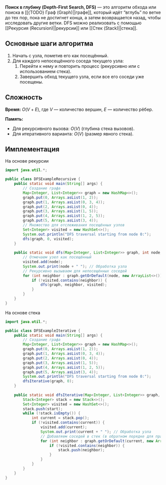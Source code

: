 **Поиск в глубину (Depth-First Search, DFS)** — это алгоритм обхода или поиска в [[{TODO} Граф (Graph)||графе]], который идёт “вглубь” по ветке до тех пор, пока не достигнет конца, а затем возвращается назад, чтобы исследовать другие ветки. DFS можно реализовать с помощью [[Рекурсия (Recursion)||рекурсии]] или [[Стек (Stack)||стека]].


## Основные шаги алгоритма

1. Начать с узла, пометив его как посещённый.
2. Для каждого непосещённого соседа текущего узла:
	1. Перейти к нему и повторить процесс (рекурсивно или с использованием стека).
	2. Завершить обход текущего узла, если все его соседи уже посещены.

  
## Сложность

**Время:** $O(V + E)$, где $V$ — количество вершин, $E$ — количество рёбер.

**Память:**
- Для рекурсивного вызова: $O(V)$ (глубина стека вызовов).
- Для итеративного варианта: $O(V)$ (размер явного стека).


## Имплементация

На основе рекурсии

``` java
import java.util.*;

public class DFSExampleRecursive {
    public static void main(String[] args) {
        // Создание графа
        Map<Integer, List<Integer>> graph = new HashMap<>();
        graph.put(0, Arrays.asList(1, 2));
        graph.put(1, Arrays.asList(0, 3, 4));
        graph.put(2, Arrays.asList(0, 4));
        graph.put(3, Arrays.asList(1, 5));
        graph.put(4, Arrays.asList(1, 2, 5));
        graph.put(5, Arrays.asList(3, 4));
        // Множество для отслеживания посещённых узлов
        Set<Integer> visited = new HashSet<>(); 
        System.out.println("DFS traversal starting from node 0:");
        dfs(graph, 0, visited);
    }
	
    public static void dfs(Map<Integer, List<Integer>> graph, int node, Set<Integer> visited) {
        // Отмечаем узел как посещённый
        visited.add(node);
        System.out.print(node + " "); // Обработка узла
        // Рекурсивно вызываем для непосещённых соседей
        for (int neighbor : graph.getOrDefault(node, new ArrayList<>())) {
            if (!visited.contains(neighbor)) {
                dfs(graph, neighbor, visited);
            }
        }
    }
}
```

На основе стека

``` java
import java.util.*;

public class DFSExampleIterative {
    public static void main(String[] args) {
        // Создание графа
        Map<Integer, List<Integer>> graph = new HashMap<>();
        graph.put(0, Arrays.asList(1, 2));
        graph.put(1, Arrays.asList(0, 3, 4));
        graph.put(2, Arrays.asList(0, 4));
        graph.put(3, Arrays.asList(1, 5));
        graph.put(4, Arrays.asList(1, 2, 5));
        graph.put(5, Arrays.asList(3, 4));
        System.out.println("DFS traversal starting from node 0:");
        dfsIterative(graph, 0);
    }
	
    public static void dfsIterative(Map<Integer, List<Integer>> graph, int start) {
        Stack<Integer> stack = new Stack<>();
        Set<Integer> visited = new HashSet<>();
        stack.push(start);
        while (!stack.isEmpty()) {
            int current = stack.pop();
            if (!visited.contains(current)) {
                visited.add(current);
                System.out.print(current + " "); // Обработка узла
                // Добавляем соседей в стек (в обратном порядке для правильного порядка обхода)
                for (int neighbor : graph.getOrDefault(current, new ArrayList<>())) {
                    if (!visited.contains(neighbor)) {
                        stack.push(neighbor);
                    }
                }
            }
        }
    }
}
```


